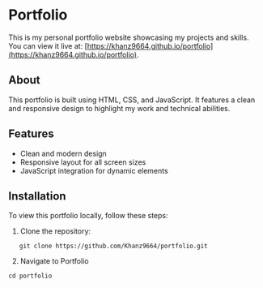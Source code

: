 # Portfolio

This is my personal portfolio website showcasing my projects and skills. You can view it live at: [https://khanz9664.github.io/portfolio](https://khanz9664.github.io/portfolio).

## About

This portfolio is built using HTML, CSS, and JavaScript. It features a clean and responsive design to highlight my work and technical abilities.

## Features

- Clean and modern design
- Responsive layout for all screen sizes
- JavaScript integration for dynamic elements

## Installation

To view this portfolio locally, follow these steps:

1. Clone the repository:
 
```
   git clone https://github.com/Khanz9664/portfolio.git
```

2. Navigate to Portfolio
```
cd portfolio
```
